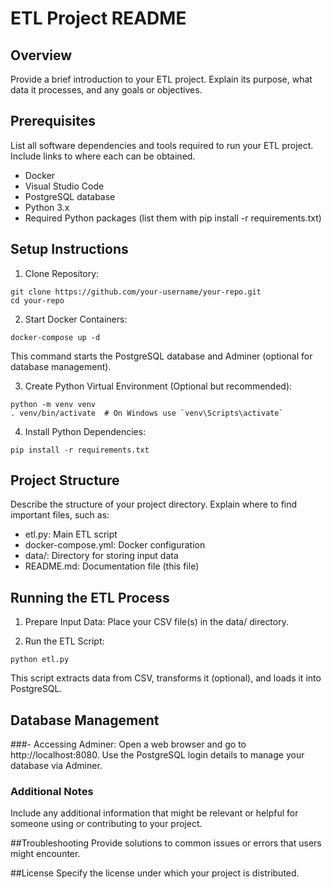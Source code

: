 # ETL Project README

## Overview
Provide a brief introduction to your ETL project. Explain its purpose, what data it processes, and any goals or objectives.

## Prerequisites
List all software dependencies and tools required to run your ETL project. Include links to where each can be obtained.
- Docker
- Visual Studio Code
- PostgreSQL database
- Python 3.x
- Required Python packages (list them with pip install -r requirements.txt)

## Setup Instructions
1. Clone Repository:
```
git clone https://github.com/your-username/your-repo.git
cd your-repo
```
2. Start Docker Containers:
```
docker-compose up -d
```
This command starts the PostgreSQL database and Adminer (optional for database management).

3. Create Python Virtual Environment (Optional but recommended):

```
python -m venv venv
. venv/bin/activate  # On Windows use `venv\Scripts\activate`
```
4. Install Python Dependencies:

```
pip install -r requirements.txt
```
## Project Structure
Describe the structure of your project directory. Explain where to find important files, such as:

- etl.py: Main ETL script
- docker-compose.yml: Docker configuration
- data/: Directory for storing input data
- README.md: Documentation file (this file)

## Running the ETL Process
1. Prepare Input Data:
   Place your CSV file(s) in the data/ directory.

2. Run the ETL Script:

```
python etl.py
```
   This script extracts data from CSV, transforms it (optional), and loads it into PostgreSQL.

## Database Management
###- Accessing Adminer:
Open a web browser and go to http://localhost:8080. Use the PostgreSQL login details to manage your database via Adminer.

### Additional Notes
Include any additional information that might be relevant or helpful for someone using or contributing to your project.

##Troubleshooting
Provide solutions to common issues or errors that users might encounter.

##License
Specify the license under which your project is distributed.

